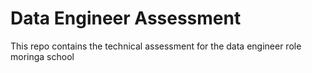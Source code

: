 # Data Engineer Assessment
This repo contains the technical assessment for the data engineer role moringa school
